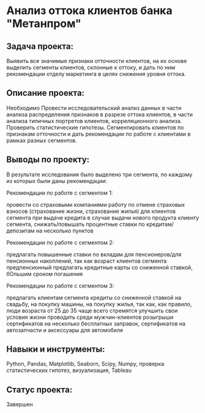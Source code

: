 # Анализ оттока клиентов банка "Метанпром"

## Задача проекта:

Выявить все значимые признаки отточности клиентов, на их основе выделить сегменты клиентов, склонные к оттоку, и дать по ним рекомендации отделу маркетинга в целях снижения уровня оттока.

## Описание проекта:

Необходимо Провести исследовательский анализ данных в части анализа распределения признаков в разрезе оттока клиентов, в части анализа типичных портретов клиентов, корреляционного анализа.
Проверить статистические гипотезы. Сегментировать клиентов по признакам отточности и дать рекомендации по работе с клиентами в рамках разных сегментов.

## Выводы по проекту:

В результате исследования было выделено три сегмента, по каждому из которых были даны рекомендации:

Рекомендации по работе с сегментом 1:

провести со страховыми компаниями работу по отмене страховых взносов (страхование жизни, страхование жилья) для клиентов сегмента при выдаче кредита
в случае выдачи нового продукта клиенту сегмента, снижать/повышать процентные ставки по кредитам/депозитам на несколько пунктов

Рекомендации по работе с сегментом 2:

предлагать повышенные ставки по вкладам для пенсионеров/для пенсионных накоплений, так как возраст клиентов сегмента предпенсионный
предлагать кредитные карты со сниженной ставкой, бОльшим сроком погашения

Рекомендации по работе с сегментом 3:

предлагать клиентам сегмента кредиты со сниженной ставкой на свадьбу, на покупку машины, на покупку жилья, так как, как правило, люди возраста от 25 до 35 чаще всего стремятся улучшить свои условия жизни
проводить среди мужчин-клиентов розыгрыши сертификатов на несколько бесплатных заправок, сертификатов на автозапчасти и аксессуары для автомобиля 

## Навыки и инструменты:

Python, Pandas, Matplotlib, Seaborn, Scipy, Numpy, проверка статистических гипотез, визуализация, Tableau

## Статус проекта:

Завершен
